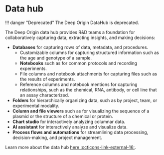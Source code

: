 # Data hub

!!! danger "Deprecated"
    The Deep Origin DataHub is deprecated. 

The Deep Origin data hub provides R&D teams a foundation for collaboratively capturing data, extracting insights, and making decisions:

- **Databases** for capturing rows of data, metadata, and procedures.
  - Customizable columns for capturing structured information such as the age and genotype of a sample.
  - **Notebooks** such as for common protocols and recording experiments.
  - File columns and notebook attachments for capturing files such as the results of experiments.
  - Reference columns and notebook mentions for capturing relationships, such as the chemical, RNA, antibody, or cell line that an assay characterized.
- **Folders** for hierarchically organizing data, such as by project, team, or experimental modality.
- **Column and file viewers** such as for visualizing the sequence of a plasmid or the structure of a chemical or protein.
- **Chart studio** for interactively analyzing columnar data.
- **AI assistant** for interactively analyze and visualize data.
- **Process flows and automations** for streamlining data processing, decision-making, and project management.

Learn more about the data hub [here :octicons-link-external-16:](https://docs.deeporigin.io/docs/os/data-hub).
